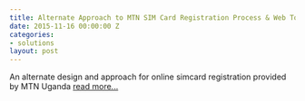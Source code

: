 ```yaml
---
title: Alternate Approach to MTN SIM Card Registration Process & Web Tool
date: 2015-11-16 00:00:00 Z
categories:
- solutions
layout: post
---
```


An alternate design and approach for online simcard registration provided by MTN Uganda <a href="http://ssmusoke.com/2015/11/16/alternate-approach-to-mtn-sim-card-registration-process-web-tool/" target="_blank">read more...</a>